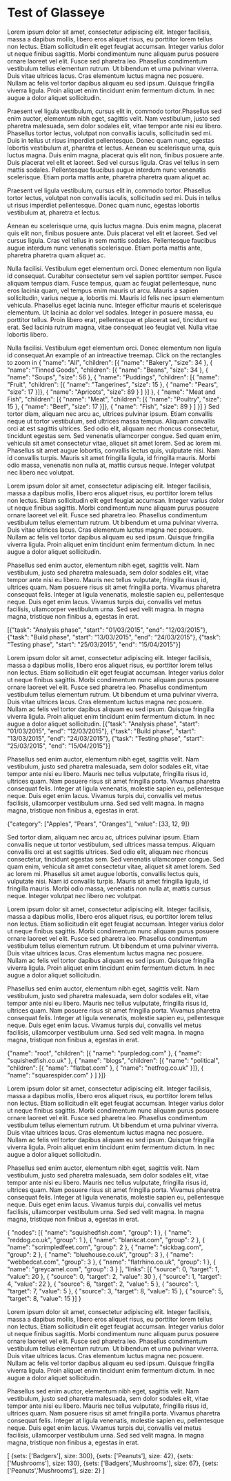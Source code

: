 Test of Glasseye
================

Lorem ipsum dolor sit amet, consectetur adipiscing elit. Integer facilisis, massa a dapibus mollis, libero eros aliquet risus, eu porttitor lorem tellus non lectus. Etiam sollicitudin elit eget feugiat accumsan. Integer varius dolor ut neque finibus sagittis. Morbi condimentum nunc aliquam purus posuere ornare laoreet vel elit. Fusce sed pharetra leo. Phasellus condimentum vestibulum tellus elementum rutrum. Ut bibendum et urna pulvinar viverra. Duis vitae ultrices lacus. Cras elementum luctus magna nec posuere. Nullam ac felis vel tortor dapibus aliquam eu sed ipsum. Quisque fringilla viverra ligula. Proin aliquet enim tincidunt enim fermentum dictum. In nec augue a dolor aliquet sollicitudin.


Praesent vel ligula vestibulum, cursus elit in, commodo tortor.<sidenote>Phasellus sed enim auctor, elementum nibh eget, sagittis velit. Nam vestibulum, justo sed pharetra malesuada, sem dolor sodales elit, vitae tempor ante nisi eu libero.</sidenote> Phasellus tortor lectus, volutpat non convallis iaculis, sollicitudin sed mi. Duis in tellus ut risus imperdiet pellentesque. Donec quam nunc, egestas lobortis vestibulum at, pharetra et lectus. Aenean eu scelerisque urna, quis luctus magna. Duis enim magna, placerat quis elit non, finibus posuere ante. Duis placerat vel elit et laoreet. Sed vel cursus ligula. Cras vel tellus in sem mattis sodales. Pellentesque faucibus augue interdum nunc venenatis scelerisque. Etiam porta mattis ante, pharetra pharetra quam aliquet ac.

Praesent vel ligula vestibulum, cursus elit in, commodo tortor. Phasellus tortor lectus, volutpat non convallis iaculis, sollicitudin sed mi. Duis in tellus ut risus imperdiet pellentesque. Donec quam nunc, egestas lobortis vestibulum at, pharetra et lectus. 

<marginnote>Aenean eu scelerisque urna, quis luctus magna. Duis enim magna, placerat quis elit non, finibus posuere ante. Duis placerat vel elit et laoreet. Sed vel cursus ligula. Cras vel tellus in sem mattis sodales. Pellentesque faucibus augue interdum nunc venenatis scelerisque. Etiam porta mattis ante, pharetra pharetra quam aliquet ac.</marginnote>

Nulla facilisi. Vestibulum eget elementum orci. Donec elementum non ligula id consequat. Curabitur consectetur sem vel sapien porttitor semper. Fusce aliquam tempus diam. Fusce tempus, quam ac feugiat pellentesque, nunc eros lacinia quam, vel tempus enim mauris ut arcu. Mauris a sapien sollicitudin, varius neque a, lobortis mi. Mauris id felis nec ipsum elementum vehicula. Phasellus eget lacinia nunc. Integer efficitur mauris et scelerisque elementum. Ut lacinia ac dolor vel sodales. Integer in posuere massa, eu porttitor tellus. Proin libero erat, pellentesque et placerat sed, tincidunt eu erat. Sed lacinia rutrum magna, vitae consequat leo feugiat vel. Nulla vitae lobortis libero.

Nulla facilisi. Vestibulum eget elementum orci. Donec elementum non ligula id consequat.<sidenote>An example of an intreactive treemap. Click on the rectangles to zoom in
<treemap>{ "name": "All", "children": [{ "name": "Bakery", "size": 34 }, { "name": "Tinned Goods", "children": [{ "name": "Beans", "size": 34 }, { "name": "Soups", "size": 56 }, { "name": "Puddings", "children": [{ "name": "Fruit", "children": [{ "name": "Tangerines", "size": 15 }, { "name": "Pears", "size": 17 }]}, { "name": "Apricots", "size": 89 } ] }] }, { "name": "Meat and Fish", "children": [{ "name": "Meat", "children": [{ "name": "Poultry", "size": 15 }, { "name": "Beef", "size": 17 }]}, { "name": "Fish", "size": 89 } ] }] }</treemap>
</sidenote> Sed tortor diam, aliquam nec arcu ac, ultrices pulvinar ipsum. Etiam convallis neque ut tortor vestibulum, sed ultrices massa tempus. Aliquam convallis orci at est sagittis ultrices. Sed odio elit, aliquam nec rhoncus consectetur, tincidunt egestas sem. Sed venenatis ullamcorper congue. Sed quam enim, vehicula sit amet consectetur vitae, aliquet sit amet lorem. Sed ac lorem mi. Phasellus sit amet augue lobortis, convallis lectus quis, vulputate nisi. Nam id convallis turpis. Mauris sit amet fringilla ligula, id fringilla mauris. Morbi odio massa, venenatis non nulla at, mattis cursus neque. Integer volutpat nec libero nec volutpat.

Lorem ipsum dolor sit amet, consectetur adipiscing elit. Integer facilisis, massa a dapibus mollis, libero eros aliquet risus, eu porttitor lorem tellus non lectus. Etiam sollicitudin elit eget feugiat accumsan. Integer varius dolor ut neque finibus sagittis. Morbi condimentum nunc aliquam purus posuere ornare laoreet vel elit. Fusce sed pharetra leo. Phasellus condimentum vestibulum tellus elementum rutrum. Ut bibendum et urna pulvinar viverra. Duis vitae ultrices lacus. Cras elementum luctus magna nec posuere. Nullam ac felis vel tortor dapibus aliquam eu sed ipsum. Quisque fringilla viverra ligula. Proin aliquet enim tincidunt enim fermentum dictum. In nec augue a dolor aliquet sollicitudin.

Phasellus sed enim auctor, elementum nibh eget, sagittis velit. Nam vestibulum, justo sed pharetra malesuada, sem dolor sodales elit, vitae tempor ante nisi eu libero. Mauris nec tellus vulputate, fringilla risus id, ultrices quam. Nam posuere risus sit amet fringilla porta. Vivamus pharetra consequat felis. Integer at ligula venenatis, molestie sapien eu, pellentesque neque. Duis eget enim lacus. Vivamus turpis dui, convallis vel metus facilisis, ullamcorper vestibulum urna. Sed sed velit magna. In magna magna, tristique non finibus a, egestas in erat.

<gantt>
		[{"task": "Analysis phase", "start": "01/03/2015", "end": "12/03/2015"}, 
		{"task": "Build phase", "start": "13/03/2015", "end": "24/03/2015"},
		{"task": "Testing phase", "start": "25/03/2015", "end": "15/04/2015"}]
</gantt>


Lorem ipsum dolor sit amet, consectetur adipiscing elit. Integer facilisis, massa a dapibus mollis, libero eros aliquet risus, eu porttitor lorem tellus non lectus. Etiam sollicitudin elit eget feugiat accumsan. Integer varius dolor ut neque finibus sagittis. Morbi condimentum nunc aliquam purus posuere ornare laoreet vel elit. Fusce sed pharetra leo. Phasellus condimentum vestibulum tellus elementum rutrum. Ut bibendum et urna pulvinar viverra. Duis vitae ultrices lacus. Cras elementum luctus magna nec posuere. Nullam ac felis vel tortor dapibus aliquam eu sed ipsum. Quisque fringilla viverra ligula. Proin aliquet enim tincidunt enim fermentum dictum. In nec augue a dolor aliquet sollicitudin.
<marginnote>
<gantt>
		[{"task": "Analysis phase", "start": "01/03/2015", "end": "12/03/2015"}, 
		{"task": "Build phase", "start": "13/03/2015", "end": "24/03/2015"},
		{"task": "Testing phase", "start": "25/03/2015", "end": "15/04/2015"}]
</gantt>
</marginnote>

Phasellus sed enim auctor, elementum nibh eget, sagittis velit. Nam vestibulum, justo sed pharetra malesuada, sem dolor sodales elit, vitae tempor ante nisi eu libero. Mauris nec tellus vulputate, fringilla risus id, ultrices quam. Nam posuere risus sit amet fringilla porta. Vivamus pharetra consequat felis. Integer at ligula venenatis, molestie sapien eu, pellentesque neque. Duis eget enim lacus. Vivamus turpis dui, convallis vel metus facilisis, ullamcorper vestibulum urna. Sed sed velit magna. In magna magna, tristique non finibus a, egestas in erat.

<marginnote>
<barchart>
{"category": ["Apples", "Pears", "Oranges"], "value": [33, 12, 9]}
</barchart>
</marginnote>


Sed tortor diam, aliquam nec arcu ac, ultrices pulvinar ipsum. Etiam convallis neque ut tortor vestibulum, sed ultrices massa tempus. Aliquam convallis orci at est sagittis ultrices. Sed odio elit, aliquam nec rhoncus consectetur, tincidunt egestas sem. Sed venenatis ullamcorper congue. Sed quam enim, vehicula sit amet consectetur vitae, aliquet sit amet lorem. Sed ac lorem mi. Phasellus sit amet augue lobortis, convallis lectus quis, vulputate nisi. Nam id convallis turpis. Mauris sit amet fringilla ligula, id fringilla mauris. Morbi odio massa, venenatis non nulla at, mattis cursus neque. Integer volutpat nec libero nec volutpat.

Lorem ipsum dolor sit amet, consectetur adipiscing elit. Integer facilisis, massa a dapibus mollis, libero eros aliquet risus, eu porttitor lorem tellus non lectus. Etiam sollicitudin elit eget feugiat accumsan. Integer varius dolor ut neque finibus sagittis. Morbi condimentum nunc aliquam purus posuere ornare laoreet vel elit. Fusce sed pharetra leo. Phasellus condimentum vestibulum tellus elementum rutrum. Ut bibendum et urna pulvinar viverra. Duis vitae ultrices lacus. Cras elementum luctus magna nec posuere. Nullam ac felis vel tortor dapibus aliquam eu sed ipsum. Quisque fringilla viverra ligula. Proin aliquet enim tincidunt enim fermentum dictum. In nec augue a dolor aliquet sollicitudin.

Phasellus sed enim auctor, elementum nibh eget, sagittis velit. Nam vestibulum, justo sed pharetra malesuada, sem dolor sodales elit, vitae tempor ante nisi eu libero. Mauris nec tellus vulputate, fringilla risus id, ultrices quam. Nam posuere risus sit amet fringilla porta. Vivamus pharetra consequat felis. Integer at ligula venenatis, molestie sapien eu, pellentesque neque. Duis eget enim lacus. Vivamus turpis dui, convallis vel metus facilisis, ullamcorper vestibulum urna. Sed sed velit magna. In magna magna, tristique non finibus a, egestas in erat.


<tree>
{"name": "root", "children": [{ "name": "purpledog.com" }, { "name": "squishedfish.co.uk" }, { "name": "blogs", "children": [{ "name": "political", "children": [{ "name": "flatbat.com" }, { "name": "netfrog.co.uk" }]}, { "name": "squarespider.com" } ] }]}
</tree>

Lorem ipsum dolor sit amet, consectetur adipiscing elit. Integer facilisis, massa a dapibus mollis, libero eros aliquet risus, eu porttitor lorem tellus non lectus. Etiam sollicitudin elit eget feugiat accumsan. Integer varius dolor ut neque finibus sagittis. Morbi condimentum nunc aliquam purus posuere ornare laoreet vel elit. Fusce sed pharetra leo. Phasellus condimentum vestibulum tellus elementum rutrum. Ut bibendum et urna pulvinar viverra. Duis vitae ultrices lacus. Cras elementum luctus magna nec posuere. Nullam ac felis vel tortor dapibus aliquam eu sed ipsum. Quisque fringilla viverra ligula. Proin aliquet enim tincidunt enim fermentum dictum. In nec augue a dolor aliquet sollicitudin.

Phasellus sed enim auctor, elementum nibh eget, sagittis velit. Nam vestibulum, justo sed pharetra malesuada, sem dolor sodales elit, vitae tempor ante nisi eu libero. Mauris nec tellus vulputate, fringilla risus id, ultrices quam. Nam posuere risus sit amet fringilla porta. Vivamus pharetra consequat felis. Integer at ligula venenatis, molestie sapien eu, pellentesque neque. Duis eget enim lacus. Vivamus turpis dui, convallis vel metus facilisis, ullamcorper vestibulum urna. Sed sed velit magna. In magna magna, tristique non finibus a, egestas in erat.


<force>
	{ "nodes": [{ "name": "squishedfish.com", "group": 1 }, { "name": "reddog.co.uk", "group": 1 }, { "name": "blankcat.com", "group": 2 }, { "name": "scrimpledfeet.com", "group": 2 }, { "name": "sickbag.com", "group": 2 }, { "name": "bluehouse.co.uk", "group": 3 }, { "name": "webbedcat.com", "group": 3 }, { "name": "flatrhino.co.uk", "group": 1 }, { "name": "greycamel.com", "group": 3 }  ], "links": [{ "source": 0, "target": 1, "value": 20 }, { "source": 0, "target": 2, "value": 30 }, { "source": 1, "target": 4, "value": 22 }, { "source": 6, "target": 2, "value": 5 }, { "source": 1, "target": 7, "value": 5 }, { "source": 3, "target": 8, "value": 15 }, { "source": 5, "target": 8, "value": 15 }] }
</force>


Lorem ipsum dolor sit amet, consectetur adipiscing elit. Integer facilisis, massa a dapibus mollis, libero eros aliquet risus, eu porttitor lorem tellus non lectus. Etiam sollicitudin elit eget feugiat accumsan. Integer varius dolor ut neque finibus sagittis. Morbi condimentum nunc aliquam purus posuere ornare laoreet vel elit. Fusce sed pharetra leo. Phasellus condimentum vestibulum tellus elementum rutrum. Ut bibendum et urna pulvinar viverra. Duis vitae ultrices lacus. Cras elementum luctus magna nec posuere. Nullam ac felis vel tortor dapibus aliquam eu sed ipsum. Quisque fringilla viverra ligula. Proin aliquet enim tincidunt enim fermentum dictum. In nec augue a dolor aliquet sollicitudin.

Phasellus sed enim auctor, elementum nibh eget, sagittis velit. Nam vestibulum, justo sed pharetra malesuada, sem dolor sodales elit, vitae tempor ante nisi eu libero. Mauris nec tellus vulputate, fringilla risus id, ultrices quam. Nam posuere risus sit amet fringilla porta. Vivamus pharetra consequat felis. Integer at ligula venenatis, molestie sapien eu, pellentesque neque. Duis eget enim lacus. Vivamus turpis dui, convallis vel metus facilisis, ullamcorper vestibulum urna. Sed sed velit magna. In magna magna, tristique non finibus a, egestas in erat.

<marginnote>
<venn>
[ {sets: ['Badgers'], size: 300}, 
  {sets: ['Peanuts'], size: 42},
  {sets: ['Mushrooms'], size: 130},
  {sets: ['Badgers','Mushrooms'], size: 67},
  {sets: ['Peanuts','Mushrooms'], size: 2}
 ]
</venn>
</marginnote>

